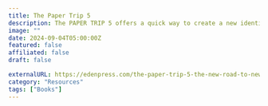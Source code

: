 ```yaml
---
title: The Paper Trip 5
description: The PAPER TRIP 5 offers a quick way to create a new identity. The object is to create a business identity for pursuing greater opportunities in life.
image: ""
date: 2024-09-04T05:00:00Z
featured: false
affiliated: false
draft: false

externalURL: https://edenpress.com/the-paper-trip-5-the-new-road-to-new-identity-ebook/
category: "Resources"
tags: ["Books"]
---
```

